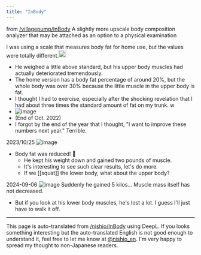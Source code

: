 ```yaml
---
title: "InBody"
---
```


from [/villagepump/InBody](https://scrapbox.io/villagepump/InBody)
A slightly more upscale body composition analyzer that may be attached as an option to a physical examination

I was using a scale that measures body fat for home use, but the values were totally different.<img src='https://scrapbox.io/api/pages/villagepump/nishio/icon' alt='/villagepump/nishio.icon' height="19.5"/>
- He weighed a little above standard, but his upper body muscles had actually deteriorated tremendously.
- The home version has a body fat percentage of around 20%, but the whole body was over 30% because the little muscle in the upper body is fat.
- I thought I had to exercise, especially after the shocking revelation that I had about three times the standard amount of fat on my trunk. w
- ![image](https://gyazo.com/dcf2445259008bd7beb75f24afb70095/thumb/1000)
- (End of Oct. 2022)
- I forgot by the end of the year that I thought, "I want to improve these numbers next year." Terrible.

2023/10/25
![image](https://gyazo.com/f5680eede891ced5d715a6a09b00a3be/thumb/1000)
- Body fat was reduced! 🎉
    - He kept his weight down and gained two pounds of muscle.
    - It's interesting to see such clear results, let's do more.
    - If we [[squat]] the lower body, what about the upper body?

2024-09-06
![image](https://gyazo.com/faf474429513e19a5d073a2f03f8f893/thumb/1000)
Suddenly he gained 5 kilos...
Muscle mass itself has not decreased.
- But if you look at his lower body muscles, he's lost a lot.
I guess I'll just have to walk it off.

---
This page is auto-translated from [/nishio/InBody](https://scrapbox.io/nishio/InBody) using DeepL. If you looks something interesting but the auto-translated English is not good enough to understand it, feel free to let me know at [@nishio_en](https://twitter.com/nishio_en). I'm very happy to spread my thought to non-Japanese readers.